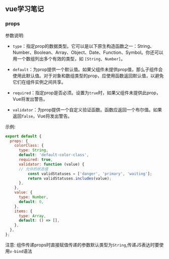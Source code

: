 ## vue学习笔记



### props

参数说明:

+ `type`：指定prop的数据类型。它可以是以下原生构造函数之一：String、Number、Boolean、Array、Object、Date、Function、Symbol。你还可以用一个数组列出多个有效的类型，如 `[String, Number]`。

+ `default`：为prop提供一个默认值。如果父组件未提供prop值，那么子组件会使用此默认值。对于对象和数组类型的prop，应使用函数返回默认值，以避免它们在组件实例之间共享。
+ `required`：指定prop是否必须。设置为`true`时，如果父组件未提供此prop，Vue将发出警告。
+ `validator`：为prop提供一个自定义验证函数。函数应返回一个布尔值。如果返回`false`，Vue将发出警告。

示例:

```js
export default {
  props: {
    colorClass: {
      type: String,
      default: 'default-color-class',
      required: true,
      validator: function (value) {
      // 允许的状态值
      	  const validStatuses = ['danger', 'primary', 'waiting'];
      	  return validStatuses.includes(value);
      },
    },
    value: {
      type: Number,
      default: 0,
    },
    items: {
      type: Array,
      default: () => [],
    },
  },
};
```

注意: 组件传递props时直接赋值传递的参数默认类型为`String`,传递JS表达时要使用`v-bind`语法
